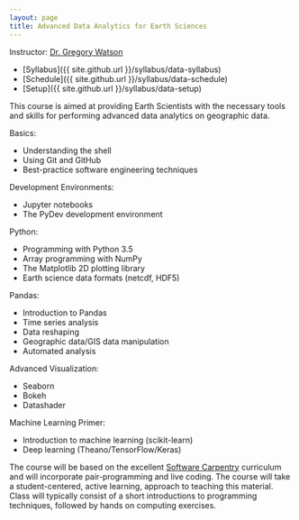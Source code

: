 ```yaml
---
layout: page
title: Advanced Data Analytics for Earth Sciences
---
```


Instructor: [Dr. Gregory Watson](mailto:g.watson@computer.org)

* [Syllabus]({{ site.github.url }}/syllabus/data-syllabus)
* [Schedule]({{ site.github.url }}/syllabus/data-schedule)
* [Setup]({{ site.github.url }}/syllabus/data-setup)

This course is aimed at providing Earth Scientists with the necessary tools and skills for 
performing advanced data analytics on geographic data.

Basics:

* Understanding the shell
* Using Git and GitHub
* Best-practice software engineering techniques

Development Environments:

* Jupyter notebooks 
* The PyDev development environment

Python:

* Programming with Python 3.5
* Array programming with NumPy
* The Matplotlib 2D plotting library 
* Earth science data formats (netcdf, HDF5)

Pandas:

* Introduction to Pandas
* Time series analysis
* Data reshaping
* Geographic data/GIS data manipulation
* Automated analysis

Advanced Visualization:

* Seaborn
* Bokeh
* Datashader

Machine Learning Primer:

* Introduction to machine learning (scikit-learn)
* Deep learning (Theano/TensorFlow/Keras)

The course will be based on the excellent [Software Carpentry](http://software-carpentry.org/) 
curriculum and will incorporate pair-programming and live coding. The course will take a
student-centered, active learning, approach to teaching this material. Class
will typically consist of a short introductions to programming techniques, followed by 
hands on computing exercises.
